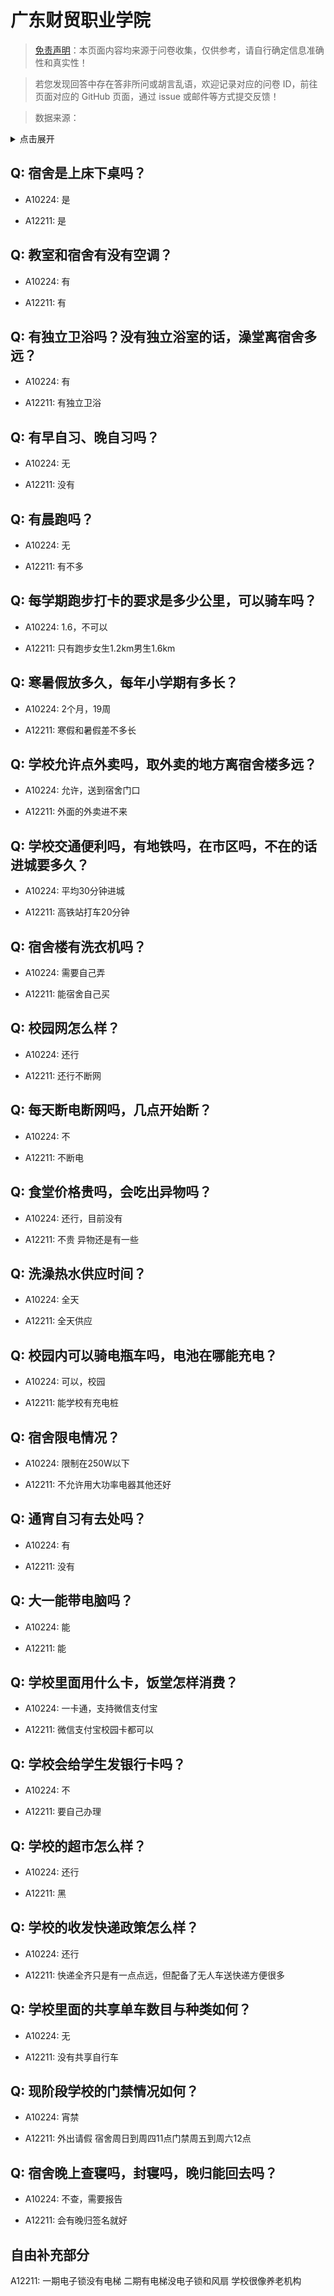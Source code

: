 # 广东财贸职业学院

> [免责声明](https://colleges.chat/#_3)：本页面内容均来源于问卷收集，仅供参考，请自行确定信息准确性和真实性！

> 若您发现回答中存在答非所问或胡言乱语，欢迎记录对应的问卷 ID，前往页面对应的 GitHub 页面，通过 issue 或邮件等方式提交反馈！

> 数据来源：

<details><summary>点击展开</summary>
<ul>
<li>A10224: 匿名 (2022 年 06 月)</li>
<li>A12211: 匿名 (2022 年 06 月)</li>
</ul>
</details>

## Q: 宿舍是上床下桌吗？

- A10224: 是

- A12211: 是

## Q: 教室和宿舍有没有空调？

- A10224: 有

- A12211: 有

## Q: 有独立卫浴吗？没有独立浴室的话，澡堂离宿舍多远？

- A10224: 有

- A12211: 有独立卫浴

## Q: 有早自习、晚自习吗？

- A10224: 无

- A12211: 没有

## Q: 有晨跑吗？

- A10224: 无

- A12211: 有不多

## Q: 每学期跑步打卡的要求是多少公里，可以骑车吗？

- A10224: 1.6，不可以

- A12211: 只有跑步女生1.2km男生1.6km

## Q: 寒暑假放多久，每年小学期有多长？

- A10224: 2个月，19周

- A12211: 寒假和暑假差不多长

## Q: 学校允许点外卖吗，取外卖的地方离宿舍楼多远？

- A10224: 允许，送到宿舍门口

- A12211: 外面的外卖进不来

## Q: 学校交通便利吗，有地铁吗，在市区吗，不在的话进城要多久？

- A10224: 平均30分钟进城

- A12211: 高铁站打车20分钟

## Q: 宿舍楼有洗衣机吗？

- A10224: 需要自己弄

- A12211: 能宿舍自己买

## Q: 校园网怎么样？

- A10224: 还行

- A12211: 还行不断网

## Q: 每天断电断网吗，几点开始断？

- A10224: 不

- A12211: 不断电

## Q: 食堂价格贵吗，会吃出异物吗？

- A10224: 还行，目前没有

- A12211: 不贵 异物还是有一些

## Q: 洗澡热水供应时间？

- A10224: 全天

- A12211: 全天供应

## Q: 校园内可以骑电瓶车吗，电池在哪能充电？

- A10224: 可以，校园

- A12211: 能学校有充电桩

## Q: 宿舍限电情况？

- A10224: 限制在250W以下

- A12211: 不允许用大功率电器其他还好

## Q: 通宵自习有去处吗？

- A10224: 有

- A12211: 没有

## Q: 大一能带电脑吗？

- A10224: 能

- A12211: 能

## Q: 学校里面用什么卡，饭堂怎样消费？

- A10224: 一卡通，支持微信支付宝

- A12211: 微信支付宝校园卡都可以

## Q: 学校会给学生发银行卡吗？

- A10224: 不

- A12211: 要自己办理

## Q: 学校的超市怎么样？

- A10224: 还行

- A12211: 黑

## Q: 学校的收发快递政策怎么样？

- A10224: 还行

- A12211: 快递全齐只是有一点点远，但配备了无人车送快递方便很多

## Q: 学校里面的共享单车数目与种类如何？

- A10224: 无

- A12211: 没有共享自行车

## Q: 现阶段学校的门禁情况如何？

- A10224: 宵禁

- A12211: 外出请假 宿舍周日到周四11点门禁周五到周六12点

## Q: 宿舍晚上查寝吗，封寝吗，晚归能回去吗？

- A10224: 不查，需要报告

- A12211: 会有晚归签名就好

## 自由补充部分

A12211: 一期电子锁没有电梯 二期有电梯没电子锁和风扇 学校很像养老机构